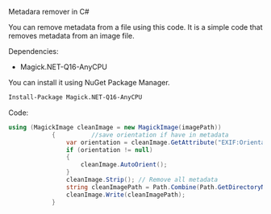 Metadara remover in C#

You can remove metadata from a file using this code. It is a simple code that removes metadata from an image file. 

Dependencies:

- Magick.NET-Q16-AnyCPU

You can install it using NuGet Package Manager.

```bash
Install-Package Magick.NET-Q16-AnyCPU
```
Code:

```csharp
using (MagickImage cleanImage = new MagickImage(imagePath))
            {          //save orientation if have in metadata
                var orientation = cleanImage.GetAttribute("EXIF:Orientation");
                if (orientation != null)
                {
                    cleanImage.AutoOrient();
                }
                cleanImage.Strip(); // Remove all metadata
                string cleanImagePath = Path.Combine(Path.GetDirectoryName(imagePath), "clean_" + Path.GetFileName(imagePath));
                cleanImage.Write(cleanImagePath);
            }
```
	